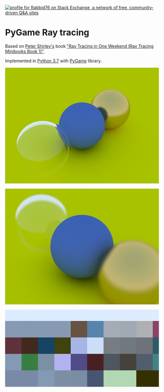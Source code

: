 <a href="https://stackexchange.com/users/7322082/rabbid76"><img src="https://stackexchange.com/users/flair/7322082.png" width="208" height="58" alt="profile for Rabbid76 on Stack Exchange, a network of free, community-driven Q&amp;A sites" title="profile for Rabbid76 on Stack Exchange, a network of free, community-driven Q&amp;A sites" /></a>

# PyGame Ray tracing

Based on [Peter Shirley's](https://research.nvidia.com/person/peter-shirley) book ["Ray Tracing in One Weekend (Ray Tracing Minibooks Book 1)"](https://www.goodreads.com/book/show/28794030-ray-tracing-in-one-weekend).

Implemented in [Python 3.7](https://www.python.org/) with [PyGame](https://www.pygame.org/wiki/about) library.

![intersect line and line](rendering/rendering_1.png)

![intersect line and line](rendering/rendering_2.png)

![intersect line and line](rendering/capture_1.gif)